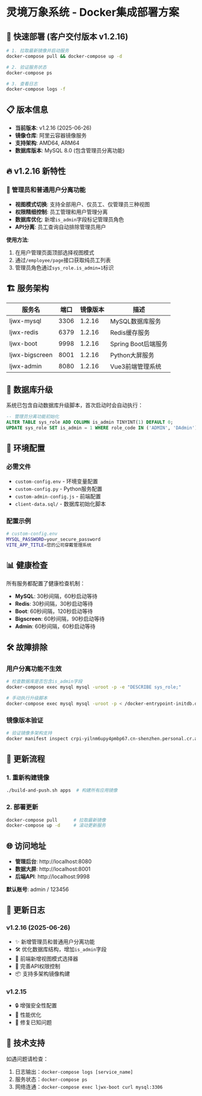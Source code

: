 # 灵境万象系统 - Docker集成部署方案

## 🚀 快速部署 (客户交付版本 v1.2.16)

```bash
# 1. 拉取最新镜像并启动服务
docker-compose pull && docker-compose up -d

# 2. 验证服务状态
docker-compose ps

# 3. 查看日志
docker-compose logs -f
```

## 📋 版本信息

- **当前版本**: v1.2.16 (2025-06-26)
- **镜像仓库**: 阿里云容器镜像服务
- **支持架构**: AMD64, ARM64
- **数据库版本**: MySQL 8.0 (包含管理员分离功能)

## 🔥 v1.2.16 新特性

### 👥 管理员和普通用户分离功能
- **视图模式切换**: 支持全部用户、仅员工、仅管理员三种视图
- **权限精细控制**: 员工管理和用户管理分离
- **数据库优化**: 新增`is_admin`字段标记管理员角色
- **API分离**: 员工查询自动排除管理员用户

**使用方法**:
1. 在用户管理页面顶部选择视图模式
2. 通过`/employee/page`接口获取纯员工列表
3. 管理员角色通过`sys_role.is_admin=1`标识

## 🏗️ 服务架构

| 服务名 | 端口 | 镜像版本 | 描述 |
|--------|------|----------|------|
| ljwx-mysql | 3306 | 1.2.16 | MySQL数据库服务 |
| ljwx-redis | 6379 | 1.2.16 | Redis缓存服务 |
| ljwx-boot | 9998 | 1.2.16 | Spring Boot后端服务 |
| ljwx-bigscreen | 8001 | 1.2.16 | Python大屏服务 |
| ljwx-admin | 8080 | 1.2.16 | Vue3前端管理系统 |

## 💾 数据库升级

系统已包含自动数据库升级脚本，首次启动时会自动执行：

```sql
-- 管理员分离功能初始化
ALTER TABLE sys_role ADD COLUMN is_admin TINYINT(1) DEFAULT 0;
UPDATE sys_role SET is_admin = 1 WHERE role_code IN ('ADMIN', 'DAdmin');
```

## 🔧 环境配置

### 必需文件
- `custom-config.env` - 环境变量配置
- `custom-config.py` - Python服务配置  
- `custom-admin-config.js` - 前端配置
- `client-data.sql/` - 数据库初始化脚本

### 配置示例
```bash
# custom-config.env
MYSQL_PASSWORD=your_secure_password
VITE_APP_TITLE=您的公司穿戴管理系统
```

## 📊 健康检查

所有服务都配置了健康检查机制：
- **MySQL**: 30秒间隔，60秒启动等待
- **Redis**: 30秒间隔，30秒启动等待  
- **Boot**: 60秒间隔，120秒启动等待
- **Bigscreen**: 60秒间隔，90秒启动等待
- **Admin**: 60秒间隔，60秒启动等待

## 🛠️ 故障排除

### 用户分离功能不生效
```bash
# 检查数据库是否包含is_admin字段
docker-compose exec mysql mysql -uroot -p -e "DESCRIBE sys_role;"

# 手动执行升级脚本
docker-compose exec mysql mysql -uroot -p < /docker-entrypoint-initdb.d/client/init-admin-separation.sql
```

### 镜像版本验证
```bash
# 验证镜像多架构支持
docker manifest inspect crpi-yilnm6upy4pmbp67.cn-shenzhen.personal.cr.aliyuncs.com/ljwx/ljwx-admin:1.2.16
```

## 🔄 更新流程

### 1. 重新构建镜像
```bash
./build-and-push.sh apps  # 构建所有应用镜像
```

### 2. 部署更新
```bash
docker-compose pull      # 拉取最新镜像
docker-compose up -d     # 滚动更新服务
```

## 🌐 访问地址

- **管理后台**: http://localhost:8080
- **数据大屏**: http://localhost:8001  
- **后端API**: http://localhost:9998

**默认账号**: admin / 123456

## 📝 更新日志

### v1.2.16 (2025-06-26)
- ✨ 新增管理员和普通用户分离功能
- 🛠️ 优化数据库结构，增加`is_admin`字段
- 🎨 前端新增视图模式选择器
- 🔧 完善API权限控制
- 📦 支持多架构镜像构建

### v1.2.15
- 🔒 增强安全性配置
- 🚀 性能优化
- 🐛 修复已知问题

## 🤝 技术支持

如遇问题请检查：
1. 日志输出：`docker-compose logs [service_name]`
2. 服务状态：`docker-compose ps`  
3. 网络连通：`docker-compose exec ljwx-boot curl mysql:3306` 